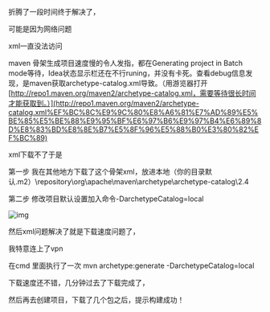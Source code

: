 折腾了一段时间终于解决了，

可能是因为网络问题

xml一直没法访问

maven 骨架生成项目速度慢的令人发指，都在Generating project in Batch mode等待，Idea状态显示栏还在不行runing，并没有卡死。查看debug信息发现，是maven获取archetype-catalog.xml导致。（用游览器打开[http://repo1.maven.org/maven2/archetype-catalog.xml，需要等待很长时间才能获取到。）](http://repo1.maven.org/maven2/archetype-catalog.xml%EF%BC%8C%E9%9C%80%E8%A6%81%E7%AD%89%E5%BE%85%E5%BE%88%E9%95%BF%E6%97%B6%E9%97%B4%E6%89%8D%E8%83%BD%E8%8E%B7%E5%8F%96%E5%88%B0%E3%80%82%EF%BC%89)

 

xml下载不了于是

第一步   我在其他地方下载了这个骨架xml，放进本地（你的目录默认.m2）\repository\org\apache\maven\archetype\archetype-catalog\2.4

第二步   修改项目默认设置加入命令-DarchetypeCatalog=local

 

![img](https://images2015.cnblogs.com/blog/639200/201608/639200-20160821001117156-2011174371.png)

 

然后xml问题解决了就是下载速度问题了，

我特意连上了vpn

在cmd 里面执行了一次 mvn archetype:generate -DarchetypeCatalog=local

下载速度还不错，几分钟过去了下载完成了，

然后再去创建项目，下载了几个包之后，提示构建成功！